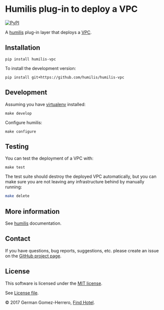 Humilis plug-in to deploy a VPC
===================================================

[![PyPI](https://img.shields.io/pypi/v/humilis-vpc.svg?style=flat)](https://pypi.python.org/pypi/humilis-vpc)

A [humilis][humilis] plug-in layer that deploys a [VPC][vpc].

[vpc]: https://aws.amazon.com/vpc/
[humilis]: https://github.com/humilis/humilis


## Installation


```
pip install humilis-vpc
```


To install the development version:

```
pip install git+https://github.com/humilis/humilis-vpc
```


## Development

Assuming you have [virtualenv][venv] installed:

[venv]: https://virtualenv.readthedocs.org/en/latest/

```
make develop
```

Configure humilis:

```
make configure
```


## Testing

You can test the deployment of a VPC with:

```
make test
```

The test suite should destroy the deployed VPC automatically, but you 
can make sure you are not leaving any infrastructure behind by manually 
running:

```bash
make delete
```


## More information

See [humilis][humilis] documentation.


## Contact

If you have questions, bug reports, suggestions, etc. please create an issue on
the [GitHub project page][github].

[github]: http://github.com/humilis/humilis-vpc


## License

This software is licensed under the [MIT license][mit].

[mit]: http://en.wikipedia.org/wiki/MIT_License

See [License file][LICENSE].

[LICENSE]: https://github.com/humilis/humilis-vpc/blob/master/LICENSE.txt


© 2017 German Gomez-Herrero, [Find Hotel][fh].

[fh]: http://company.findhotel.net
